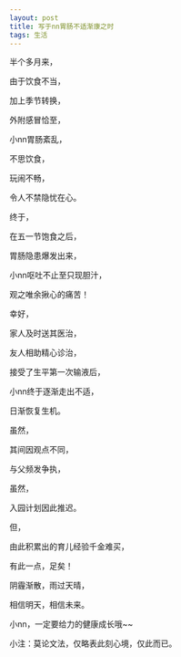 ```yaml
---
layout: post
title: 写于nn胃肠不适渐康之时
tags: 生活
---
```


半个多月来，

由于饮食不当，

加上季节转换，

外附感冒恰至，

小nn胃肠紊乱，

不思饮食，

玩闹不畅，

令人不禁隐忧在心。


终于，

在五一节饱食之后，

胃肠隐患爆发出来，

小nn呕吐不止至只现胆汁，

观之唯余揪心的痛苦！


幸好，

家人及时送其医治，

友人相助精心诊治，

接受了生平第一次输液后，

小nn终于逐渐走出不适，

日渐恢复生机。


虽然，

其间因观点不同，

与父频发争执，

虽然，

入园计划因此推迟。


但，

由此积累出的育儿经验千金难买，

有此一点，足矣！


阴霾渐散，雨过天晴，

相信明天，相信未来。

小nn，一定要给力的健康成长哦~~


小注：莫论文法，仅略表此刻心境，仅此而已。

